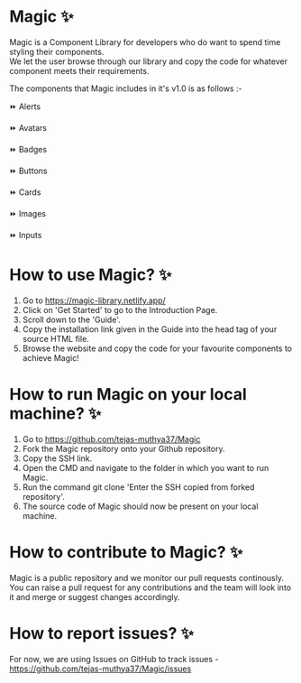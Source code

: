 # Magic ✨

Magic is a Component Library for developers who do want to spend time styling their components.  
We let the user browse through our library and copy the code for whatever component meets their requirements.

The components that Magic includes in it's v1.0 is as follows :-

⏩ Alerts

⏩ Avatars

⏩ Badges

⏩ Buttons

⏩ Cards

⏩ Images

⏩ Inputs

# How to use Magic? ✨

1. Go to https://magic-library.netlify.app/
2. Click on 'Get Started' to go to the Introduction Page.
3. Scroll down to the 'Guide'.
4. Copy the installation link given in the Guide into the head tag of your source HTML file.
5. Browse the website and copy the code for your favourite components to achieve Magic!

# How to run Magic on your local machine? ✨

1. Go to https://github.com/tejas-muthya37/Magic
2. Fork the Magic repository onto your Github repository.
3. Copy the SSH link.
4. Open the CMD and navigate to the folder in which you want to run Magic.
5. Run the command git clone 'Enter the SSH copied from forked repository'.
6. The source code of Magic should now be present on your local machine.

# How to contribute to Magic? ✨

Magic is a public repository and we monitor our pull requests continously.
You can raise a pull request for any contributions and the team will look into it and merge or suggest changes accordingly.

# How to report issues? ✨

For now, we are using Issues on GitHub to track issues - https://github.com/tejas-muthya37/Magic/issues
